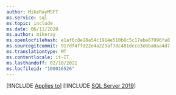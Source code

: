 ```yaml
---
author: MikeRayMSFT
ms.service: sql
ms.topic: include
ms.date: 06/11/2020
ms.author: mikeray
ms.openlocfilehash: e1af6c8e28a54c1914e510b8c5c17aba87996fa8
ms.sourcegitcommit: 917df4ffd22e4a229af7dc481dcce3ebba0aa4d7
ms.translationtype: MT
ms.contentlocale: it-IT
ms.lasthandoff: 02/10/2021
ms.locfileid: "100016526"
---
```

[!INCLUDE [Applies to](../../includes/applies-md.md)] [!INCLUDE [SQL Server 2019](_ss2019.md)]
